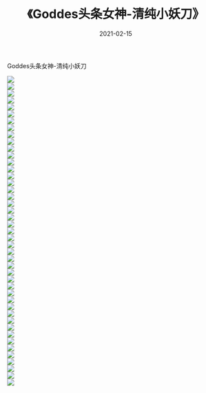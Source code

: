 ﻿---
layout: post
title:  《Goddes头条女神-清纯小妖刀》
date:   2021-02-15
img: http://img.660000.xyz/Sharelink/网络美图/2021/Goddes头条女神-清纯小妖刀/000.jpg
categories: [美女, 清纯, 唯美]
---

Goddes头条女神-清纯小妖刀

  ![](http://img.660000.xyz/Sharelink/网络美图/2021/Goddes头条女神-清纯小妖刀/001.jpg) <br> ![](http://img.660000.xyz/Sharelink/网络美图/2021/Goddes头条女神-清纯小妖刀/002.jpg) <br> ![](http://img.660000.xyz/Sharelink/网络美图/2021/Goddes头条女神-清纯小妖刀/003.jpg) <br> ![](http://img.660000.xyz/Sharelink/网络美图/2021/Goddes头条女神-清纯小妖刀/004.jpg) <br> ![](http://img.660000.xyz/Sharelink/网络美图/2021/Goddes头条女神-清纯小妖刀/005.jpg) <br> ![](http://img.660000.xyz/Sharelink/网络美图/2021/Goddes头条女神-清纯小妖刀/006.jpg) <br> ![](http://img.660000.xyz/Sharelink/网络美图/2021/Goddes头条女神-清纯小妖刀/007.jpg) <br> ![](http://img.660000.xyz/Sharelink/网络美图/2021/Goddes头条女神-清纯小妖刀/008.jpg) <br> ![](http://img.660000.xyz/Sharelink/网络美图/2021/Goddes头条女神-清纯小妖刀/009.jpg) <br> ![](http://img.660000.xyz/Sharelink/网络美图/2021/Goddes头条女神-清纯小妖刀/010.jpg) <br> ![](http://img.660000.xyz/Sharelink/网络美图/2021/Goddes头条女神-清纯小妖刀/011.jpg) <br> ![](http://img.660000.xyz/Sharelink/网络美图/2021/Goddes头条女神-清纯小妖刀/012.jpg) <br> ![](http://img.660000.xyz/Sharelink/网络美图/2021/Goddes头条女神-清纯小妖刀/013.jpg) <br> ![](http://img.660000.xyz/Sharelink/网络美图/2021/Goddes头条女神-清纯小妖刀/014.jpg) <br> ![](http://img.660000.xyz/Sharelink/网络美图/2021/Goddes头条女神-清纯小妖刀/015.jpg) <br> ![](http://img.660000.xyz/Sharelink/网络美图/2021/Goddes头条女神-清纯小妖刀/016.jpg) <br> ![](http://img.660000.xyz/Sharelink/网络美图/2021/Goddes头条女神-清纯小妖刀/017.jpg) <br> ![](http://img.660000.xyz/Sharelink/网络美图/2021/Goddes头条女神-清纯小妖刀/018.jpg) <br> ![](http://img.660000.xyz/Sharelink/网络美图/2021/Goddes头条女神-清纯小妖刀/019.jpg) <br> ![](http://img.660000.xyz/Sharelink/网络美图/2021/Goddes头条女神-清纯小妖刀/020.jpg) <br> ![](http://img.660000.xyz/Sharelink/网络美图/2021/Goddes头条女神-清纯小妖刀/021.jpg) <br> ![](http://img.660000.xyz/Sharelink/网络美图/2021/Goddes头条女神-清纯小妖刀/022.jpg) <br> ![](http://img.660000.xyz/Sharelink/网络美图/2021/Goddes头条女神-清纯小妖刀/023.jpg) <br> ![](http://img.660000.xyz/Sharelink/网络美图/2021/Goddes头条女神-清纯小妖刀/024.jpg) <br> ![](http://img.660000.xyz/Sharelink/网络美图/2021/Goddes头条女神-清纯小妖刀/025.jpg) <br> ![](http://img.660000.xyz/Sharelink/网络美图/2021/Goddes头条女神-清纯小妖刀/026.jpg) <br> ![](http://img.660000.xyz/Sharelink/网络美图/2021/Goddes头条女神-清纯小妖刀/027.jpg) <br> ![](http://img.660000.xyz/Sharelink/网络美图/2021/Goddes头条女神-清纯小妖刀/028.jpg) <br> ![](http://img.660000.xyz/Sharelink/网络美图/2021/Goddes头条女神-清纯小妖刀/029.jpg) <br> ![](http://img.660000.xyz/Sharelink/网络美图/2021/Goddes头条女神-清纯小妖刀/030.jpg) <br> ![](http://img.660000.xyz/Sharelink/网络美图/2021/Goddes头条女神-清纯小妖刀/031.jpg) <br> ![](http://img.660000.xyz/Sharelink/网络美图/2021/Goddes头条女神-清纯小妖刀/032.jpg) <br> ![](http://img.660000.xyz/Sharelink/网络美图/2021/Goddes头条女神-清纯小妖刀/033.jpg) <br> ![](http://img.660000.xyz/Sharelink/网络美图/2021/Goddes头条女神-清纯小妖刀/034.jpg) <br> ![](http://img.660000.xyz/Sharelink/网络美图/2021/Goddes头条女神-清纯小妖刀/035.jpg) <br> ![](http://img.660000.xyz/Sharelink/网络美图/2021/Goddes头条女神-清纯小妖刀/036.jpg) <br> ![](http://img.660000.xyz/Sharelink/网络美图/2021/Goddes头条女神-清纯小妖刀/037.jpg) <br> ![](http://img.660000.xyz/Sharelink/网络美图/2021/Goddes头条女神-清纯小妖刀/038.jpg) <br> ![](http://img.660000.xyz/Sharelink/网络美图/2021/Goddes头条女神-清纯小妖刀/039.jpg) <br> ![](http://img.660000.xyz/Sharelink/网络美图/2021/Goddes头条女神-清纯小妖刀/040.jpg) <br> ![](http://img.660000.xyz/Sharelink/网络美图/2021/Goddes头条女神-清纯小妖刀/041.jpg) <br> ![](http://img.660000.xyz/Sharelink/网络美图/2021/Goddes头条女神-清纯小妖刀/042.jpg) <br> ![](http://img.660000.xyz/Sharelink/网络美图/2021/Goddes头条女神-清纯小妖刀/043.jpg) <br> ![](http://img.660000.xyz/Sharelink/网络美图/2021/Goddes头条女神-清纯小妖刀/044.jpg) <br> ![](http://img.660000.xyz/Sharelink/网络美图/2021/Goddes头条女神-清纯小妖刀/045.jpg) <br>